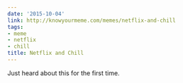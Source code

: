 ```yaml
---
date: '2015-10-04'
link: http://knowyourmeme.com/memes/netflix-and-chill
tags:
- meme
- netflix
- chill
title: Netflix and Chill
---
```


Just heard about this for the first time.
